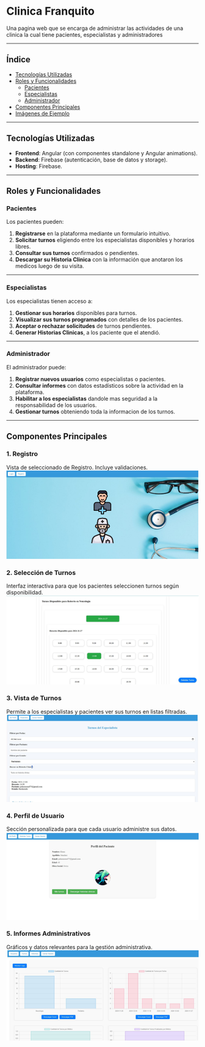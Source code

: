 # **Clinica Franquito**

Una pagina web que se encarga de administrar las actividades de una clinica la cual tiene pacientes, especialistas y administradores

---

## **Índice**

- [Tecnologías Utilizadas](#tecnologías-utilizadas)  
- [Roles y Funcionalidades](#roles-y-funcionalidades)  
  - [Pacientes](#pacientes)  
  - [Especialistas](#especialistas)  
  - [Administrador](#administrador)  
- [Componentes Principales](#componentes-principales)  
- [Imágenes de Ejemplo](#imágenes-de-ejemplo)  

---

## **Tecnologías Utilizadas**

- **Frontend**: Angular (con componentes standalone y Angular animations).  
- **Backend**: Firebase (autenticación, base de datos y storage).  
- **Hosting**: Firebase.  

---

## **Roles y Funcionalidades**

### **Pacientes**
Los pacientes pueden:  
1. **Registrarse** en la plataforma mediante un formulario intuitivo.  
2. **Solicitar turnos** eligiendo entre los especialistas disponibles y horarios libres.  
3. **Consultar sus turnos** confirmados o pendientes.  
4. **Descargar su Historia Clinica** con la información que anotaron los medicos luego de su visita.

---

### **Especialistas**
Los especialistas tienen acceso a:  
1. **Gestionar sus horarios** disponibles para turnos.  
2. **Visualizar sus turnos programados** con detalles de los pacientes.  
3. **Aceptar o rechazar solicitudes** de turnos pendientes.  
4. **Generar Historias Clinicas**, a los paciente que el atendió.

---

### **Administrador**
El administrador puede:  
1. **Registrar nuevos usuarios** como especialistas o pacientes.  
2. **Consultar informes** con datos estadísticos sobre la actividad en la plataforma.  
3. **Habilitar a los especialistas** dandole mas seguridad a la responsabilidad de los usuarios.  
4. **Gestionar turnos** obteniendo toda la informacion de los turnos.  

---

## **Componentes Principales**

### **1. Registro**
Vista de seleccionado de Registro. Incluye validaciones.  
![Registro](images/registro.jpg) <!-- Añadir imagen de ejemplo -->

### **2. Selección de Turnos**  
Interfaz interactiva para que los pacientes seleccionen turnos según disponibilidad.  
![Selección de Turnos](images/seleccionturnos.jpg) <!-- Añadir imagen de ejemplo -->

### **3. Vista de Turnos**  
Permite a los especialistas y pacientes ver sus turnos en listas filtradas.  
![Vista de Turnos](images/turnos.jpg) <!-- Añadir imagen de ejemplo -->

### **4. Perfil de Usuario**  
Sección personalizada para que cada usuario administre sus datos.  
![Perfil de Usuario](images/perfil.jpg) <!-- Añadir imagen de ejemplo -->

### **5. Informes Administrativos**  
Gráficos y datos relevantes para la gestión administrativa.  
![Informes Administrativos](images/informes.jpg) <!-- Añadir imagen de ejemplo -->

